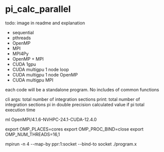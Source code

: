 
# pi_calc_parallel



todo: image in readme and explanation

- sequential
- pthreads
- OpenMP
- MPI
- MPI4Py
- OpenMP + MPI
- CUDA 1gpu
- CUDA multigpu 1 node loop
- CUDA multigpu 1 node OpenMP
- CUDA multigpu MPI



each code will be a standalone program. No includes of common functions


cli args:
    total number of integration sections
print:
    total number of integration sections
    pi in double precision
    calculated value if pi
    total execution time





ml OpenMPI/4.1.6-NVHPC-24.1-CUDA-12.4.0

export OMP_PLACES=cores
export OMP_PROC_BIND=close
export OMP_NUM_THREADS=16,1

mpirun -n 4 --map-by ppr:1:socket --bind-to socket ./program.x

